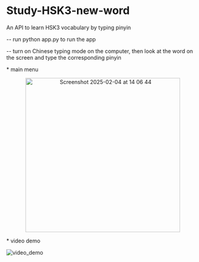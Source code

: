 # Study-HSK3-new-word
<p>An API to learn HSK3 vocabulary by typing pinyin
  </p>
<p>-- run python app.py to run the app
  </p>
<p>-- turn on Chinese typing mode on the computer, then look at the word on the screen and type the corresponding pinyin
  </p>
<p>* main menu</p>
<p align='center'>  
  <img width="405" alt="Screenshot 2025-02-04 at 14 06 44" src="https://github.com/user-attachments/assets/ed591ab4-cadc-4fc0-a0f8-14d2a0e5f7a3" />
</p>  
<p>* video demo</p>

![video_demo](https://github.com/user-attachments/assets/32b6ec1a-773e-4db7-97ad-f14bad512c7e)


